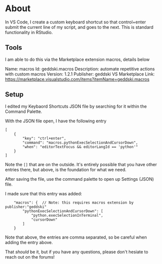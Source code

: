 # About

In VS Code, I create a custom keyboard shortcut so that control+enter submit the current line of my script, and goes to the next.  This is standard functionality in RStudio.

## Tools

I am able to do this via the Marketplace extension macros, details below

Name: macros
Id: geddski.macros
Description: automate repetitive actions with custom macros
Version: 1.2.1
Publisher: geddski
VS Marketplace Link: https://marketplace.visualstudio.com/items?itemName=geddski.macros

## Setup

I edited my Keybaord Shortcuts JSON file by searching for it within the Command Palette.

With the JSON file open, I have the following entry

```
[
    {
        "key": "ctrl+enter",
        "command": "macros.pythonExecSelectionAndCursorDown",
        "when": "editorTextFocus && editorLangId == 'python'"
    }
]
```

Note the `[]` that are on the outside.  It's entirely possible that you have other entries there, but above, is the foundation for what we need.

After saving the file, use the command palette to open up Settings (JSON) file.

I made sure that this entry was added:

```
    "macros": {  // Note: this requires macros extension by publisher:"geddski" 
        "pythonExecSelectionAndCursorDown": [
            "python.execSelectionInTerminal", 
            "cursorDown" 
        ]
    }
```

Note that above, the entries are comma separated, so be careful when adding the entry above.

That _should_ be it, but if you have any questions, please don't hesiate to reach out on the forums!

